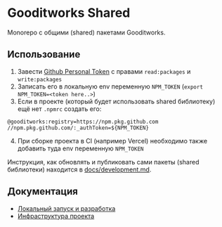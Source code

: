 # Gooditworks Shared

Monorepo с общими (shared) пакетами Gooditworks.

## Использование

1. Завести [Github Personal Token](https://github.com/settings/tokens) с правами `read:packages` и `write:packages`
2. Записать его в локальную env переменную `NPM_TOKEN` (`export NPM_TOKEN=<token here..>`)
3. Если в проекте (который будет использовать shared библиотеку) ещё нет `.npmrc` создать его:

```
@gooditworks:registry=https://npm.pkg.github.com
//npm.pkg.github.com/:_authToken=${NPM_TOKEN}
```

4. При сборке проекта в CI (например Vercel) необходимо также добавить туда env переменную `NPM_TOKEN`

Инструкция, как обновлять и публиковать сами пакеты (shared библиотеки) находится в [docs/development.md](docs/development.md).

## Документация

- [Локальный запуск и разработка](docs/development.md)
- [Инфраструктура проекта](docs/infrastructure.md)
